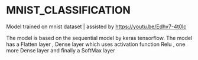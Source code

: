 # MNIST_CLASSIFICATION
Model trained on mnist dataset | assisted by https://youtu.be/Edhv7-4t0lc

The model is based on the sequential model by keras tensorflow.
The model has a Flatten layer ,  Dense layer which uses activation function Relu , one more Dense layer and finally a SoftMax layer
